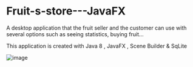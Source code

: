# Fruit-s-store---JavaFX
A desktop application that the fruit seller and the customer can use with several options such as seeing statistics, buying fruit...

This application is created with Java 8 , JavaFX , Scene Builder & SqLite

![image](https://user-images.githubusercontent.com/74777425/170308332-a7d07a4e-e09c-496b-9935-95a6b3d5350d.png)
